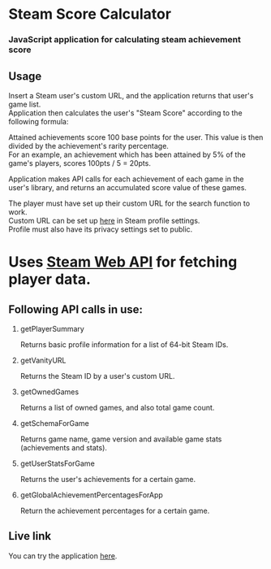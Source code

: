 # Steam Score Calculator

### JavaScript application for calculating steam achievement score

## Usage

Insert a Steam user's custom URL, and the application returns that user's game list.  
Application then calculates the user's "Steam Score" according to the following formula:  

Attained achievements score 100 base points for the user. This value is then divided by the achievement's rarity percentage.  
For an example, an achievement which has been attained by 5% of the game's players, scores 100pts / 5 = 20pts.

Application makes API calls for each achievement of each game in the user's library, and returns an accumulated score value of these games.

The player must have set up their custom URL for the search function to work.  
Custom URL can be set up [here](http://steamcommunity.com/my/edit/) in Steam profile settings.  
Profile must also have its privacy settings set to public.

# Uses [Steam Web API](https://steamcommunity.com/dev) for fetching player data.
## Following API calls in use:
1. getPlayerSummary

   Returns basic profile information for a list of 64-bit Steam IDs.

2. getVanityURL

   Returns the Steam ID by a user's custom URL.

3. getOwnedGames

   Returns a list of owned games, and also total game count.

4. getSchemaForGame

   Returns game name, game version and available game stats (achievements and stats).

5. getUserStatsForGame

   Returns the user's achievements for a certain game.

6. getGlobalAchievementPercentagesForApp  

   Return the achievement percentages for a certain game.


## Live link

You can try the application [here](http://renki.dy.fi/steamscore/).
